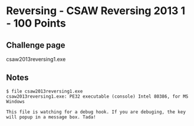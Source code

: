# Reversing - CSAW Reversing 2013 1 - 100 Points

## Challenge page  

csaw2013reversing1.exe  

## Notes    

	$ file csaw2013reversing1.exe  
	csaw2013reversing1.exe: PE32 executable (console) Intel 80386, for MS Windows  
	
	This file is watching for a debug hook. If you are debuging, the key will popup in a message box. Tada!
